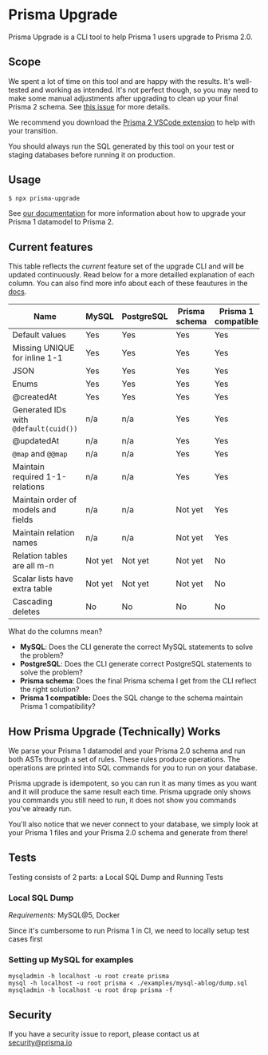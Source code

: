 # Prisma Upgrade

Prisma Upgrade is a CLI tool to help Prisma 1 users upgrade to Prisma 2.0.

## Scope

We spent a lot of time on this tool and are happy with the results. It's well-tested and working as intended. It's not perfect though, so you may need to make some manual adjustments after upgrading to clean up your final Prisma 2 schema. See [this issue](https://github.com/prisma/upgrade/issues/67) for more details.

We recommend you download the [Prisma 2 VSCode extension](https://marketplace.visualstudio.com/items?itemName=Prisma.prisma) to help with your transition. 

You should always run the SQL generated by this tool on your test or staging databases before running it on production.

## Usage

```sh
$ npx prisma-upgrade
```

See [our documentation](https://www.prisma.io/docs/guides/upgrade-from-prisma-1/how-to-upgrade#prisma-upgrade-cli) for more information about how to upgrade your Prisma 1 datamodel to Prisma 2.

## Current features

This table reflects the _current_ feature set of the upgrade CLI and will be updated continuously. Read below for a more detailled explanation of each column. You can also find more info about each of these feautures in the [docs](https://www.prisma.io/docs/guides/upgrade-from-prisma-1/schema-incompatibilities).

| Name                                  | MySQL   | PostgreSQL | Prisma schema | Prisma 1 compatible |
| ------------------------------------- | ------- | ---------- | ------------- | ------------------- |
| Default values                        | Yes     | Yes        | Yes           | Yes                 |
| Missing UNIQUE for inline 1-1         | Yes     | Yes        | Yes           | Yes                 |
| JSON                                  | Yes     | Yes        | Yes           | Yes                 |
| Enums                                 | Yes     | Yes        | Yes           | Yes                 |
| @createdAt                            | Yes     | Yes        | Yes           | Yes                 |
| Generated IDs with `@default(cuid())` | n/a     | n/a        | Yes           | Yes                 |
| @updatedAt                            | n/a     | n/a        | Yes           | Yes                 |
| `@map` and `@@map`                    | n/a     | n/a        | Yes           | Yes                 |
| Maintain required 1-1-relations       | n/a     | n/a        | Yes           | Yes                 |
| Maintain order of models and fields   | n/a     | n/a        | Not yet       | Yes                 |
| Maintain relation names               | n/a     | n/a        | Not yet       | Yes                 |
| Relation tables are all m-n           | Not yet | Not yet    | Not yet       | No                  |
| Scalar lists have extra table         | Not yet | Not yet    | Not yet       | No                  |
| Cascading deletes                     | No      | No         | No            | No                  |


What do the columns mean?

- **MySQL**: Does the CLI generate the correct MySQL statements to solve the problem?
- **PostgreSQL**: Does the CLI generate correct PostgreSQL statements to solve the problem?
- **Prisma schema**: Does the final Prisma schema I get from the CLI reflect the right solution?
- **Prisma 1 compatible:** Does the SQL change to the schema maintain Prisma 1 compatibility?

## How Prisma Upgrade (Technically) Works

We parse your Prisma 1 datamodel and your Prisma 2.0 schema and run both ASTs through a set of rules. These rules produce operations. The operations are printed into SQL commands for you to run on your database.

Prisma upgrade is idempotent, so you can run it as many times as you want and it will produce the same result each time. Prisma upgrade only shows you commands you still need to run, it does not show you commands you've already run.

You'll also notice that we never connect to your database, we simply look at your Prisma 1 files and your Prisma 2.0 schema and generate from there!

## Tests

Testing consists of 2 parts: a Local SQL Dump and Running Tests

### Local SQL Dump

_Requirements:_ MySQL@5, Docker

Since it's cumbersome to run Prisma 1 in CI, we need to locally setup test cases first

### Setting up MySQL for examples

```
mysqladmin -h localhost -u root create prisma
mysql -h localhost -u root prisma < ./examples/mysql-ablog/dump.sql
mysqladmin -h localhost -u root drop prisma -f
```

## Security

If you have a security issue to report, please contact us at [security@prisma.io](mailto:security@prisma.io?subject=[GitHub]%20Prisma%202%20Security%20Report%20Upgrade)
